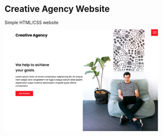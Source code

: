 # Creative Agency Website

Simple HTML/CSS website

![Creative Agency](/images/screenshot.png "Creative Agency")
